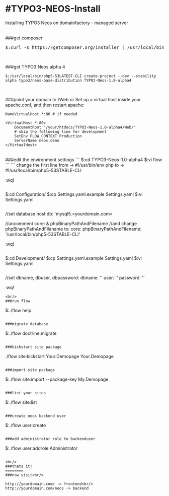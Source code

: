 #TYPO3-NEOS-Install
====

Installing TYPO3 Neos on domainfactory - managed server

<br/>
###get composer
<pre>$:curl -s https://getcomposer.org/installer | /usr/local/bin/php5-53STABLE-CLI
</pre>

<br/>

###get TYPO3 Neos alpha 4
```
$:/usr/local/bin/php5-53LATEST-CLI create-project --dev --stability alpha typo3/neos-base-distribution TYPO3-Neos-1.0-alpha4
```
<br/>

###point your domain to /Web
or Set up a virtual host inside your apache.conf, and then restart apache:

```
NameVirtualHost *:80 # if needed

<VirtualHost *:80>
    DocumentRoot "/your/htdocs/TYPO3-Neos-1.0-alpha4/Web/"
    # skip the following line for development
    SetEnv FLOW_CONTEXT Production
    ServerName neos.demo
</VirtualHost>
```

<br/>
###edit the environment settings
```
$:cd TYPO3-Neos-1.0-alpha4
$:vi flow
```
```
change the first line from -> #!/usr/bin/env php
to -> #!/usr/local/bin/php5-53STABLE-CLI
    
:wq!
```

```
$:cd Configuration/
$:cp Settings.yaml.example Settings.yaml
$:vi Settings.yaml
```
```
//set database host
db: 'mysql5.<yourdomain.com>

//uncomment core: & phpBinaryPathAndFilename
//and change phpBinaryPathAndFilename to: 
core:
    phpBinaryPathAndFilename: '/usr/local/bin/php5-53STABLE-CLI'

:wq!
```

```
$:cd Development/
$:cp Settings.yaml.example Settings.yaml
$:vi Settings.yaml
```
```
//set dbname, dbuser, dbpassword:
dbname: '<dbname>'
user: '<dbuser>'
password: '<password>'

:wq!
```
<br/>
###run flow
```
$:./flow help
```

###migrate database
```
$:./flow doctrine:migrate 
```

###kickstart site package
```
./flow site:kickstart Your.Demopage Your.Demopage    
```

###import site package 
```
$:./flow site:import --package-key My.Demopage 

```

###list your sites
```
$:./flow site:list
```

###create neos backend user
```
$:./flow user:create <username> <password> <firstname> <lastname> 
```

###add administrator role to backenduser
```
$:./flow user:addrole <username> Administrator
```

<br/>
###thats it!
========
###now visit<br/>

http://yourdomain.com/ -> frontend<br/>
http://yourdomain.com/neos -> backend